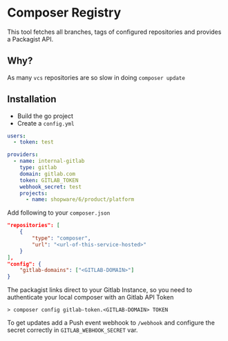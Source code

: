 # Composer Registry

This tool fetches all branches, tags of configured repositories and provides a Packagist API.

## Why?

As many `vcs` repositories are so slow in doing `composer update`

## Installation

- Build the go project
- Create a `config.yml`

```yaml
users:
  - token: test

providers:
  - name: internal-gitlab
    type: gitlab
    domain: gitlab.com
    token: GITLAB_TOKEN
    webhook_secret: test
    projects:
      - name: shopware/6/product/platform
```

Add following to your `composer.json`

```json
"repositories": [
    {
        "type": "composer",
        "url": "<url-of-this-service-hosted>"
    }
],
"config": {
    "gitlab-domains": ["<GITLAB-DOMAIN>"]
}
```

The packagist links direct to your Gitlab Instance, so you need to authenticate your local composer with an Gitlab API Token

```shell
> composer config gitlab-token.<GITLAB-DOMAIN> TOKEN
```

To get updates add a Push event webhook to `/webhook` and configure the secret correctly in `GITLAB_WEBHOOK_SECRET` var.

